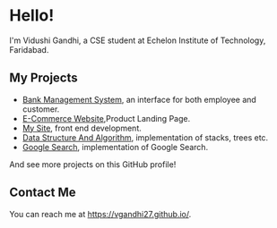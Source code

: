 
# Hello!
I'm Vidushi Gandhi, a CSE student at Echelon Institute of Technology, Faridabad.

## My Projects
* [Bank Management System](https://github.com/VGandhi27/Bank-Management-System), an interface for both employee and customer.
* [E-Commerce Website](vgandhi27.github.io/ecommerce/),Product Landing Page.
* [My Site](https://github.com/VGandhi27/vgandhi27.github.io), front end development.
* [Data Structure And Algorithm](https://github.com/VGandhi27/C-programming), implementation of stacks, trees etc.
* [Google Search](https://vgandhi27.github.io/GoogleSearch.github.io/), implementation of Google Search.

And see more projects on this GitHub profile!

## Contact Me

You can reach me at <https://vgandhi27.github.io/>.
